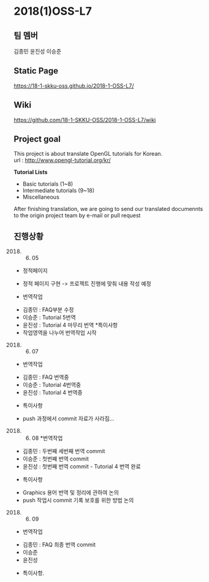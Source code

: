 2018(1)OSS-L7
===================

팀 멤버
-------------
김종민
윤진성
이승준

Static Page
-------------
https://18-1-skku-oss.github.io/2018-1-OSS-L7/  

Wiki
-------------
https://github.com/18-1-SKKU-OSS/2018-1-OSS-L7/wiki  

Project goal
-------------
This project is about translate OpenGL tutorials for Korean.  
url : http://www.opengl-tutorial.org/kr/  

**Tutorial Lists**  
* Basic tutorials (1~8)
* Intermediate tutorials (9~18)
* Miscellaneous  

After finishing translation, we are going to send our translated documennts 
to the origin project team by e-mail or pull request

진행상황
------------
2018. 06. 05
* 정적페이지
 - 정적 페이지 구현 -> 프로젝트 진행에 맞춰 내용 작성 예정
* 번역작업 
 - 김종민 : FAQ부분 수정 
 - 이승준 : Tutorial 5번역
 -  윤진성 : Tutorial 4 마무리 번역
*특이사항 
 - 작업영역을 나누어 번역작업 시작

2018. 06. 07
* 번역작업
 -  김종민 : FAQ 번역중
 -  이승준 : Tutorial 4번역중
 -  윤진성 : Tutorial 4 번역중
* 특이사항 
 - push 과정에서 commit 자료가 사라짐...

2018. 06. 08
*번역작업
 - 김종민 : 두번째 세번째 번역 commit
 - 이승준 : 첫번째 번역 commit
 - 윤진성 : 첫번째 번역 commit - Tutorial 4 번역 완료
* 특이사항
 - Graphics 용어 번역 및 정리에 관하여 논의
 - push 작업시 commit 기록 보호를 위한 방법 논의

2018. 06. 09
* 번역작업
 - 김종민 : FAQ 최종 번역 commit
 - 이승준
 - 윤진성
* 특이사항.

